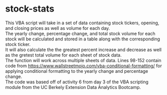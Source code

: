# stock-stats

This VBA script will take in a set of data containing stock tickers, opening, and closing prices as well as volume for each day. <br />
The yearly change, percentage change, and total stock volume for each stock will be calculated and stored in a table along with the corresponding stock ticker. <br />
It will also calculate the the greatest percent increase and decrease as well as the gretest total volume for each sheet of stock data.  <br />
The function will work across multiple sheets of data. Lines 98-152 contain code from https://www.wallstreetmojo.com/vba-conditional-formatting/ for applying conditional formatting to the yearly change and percentage change. <br />
The code was based off of activity 6 from day 3 of the VBA scripting module from the UC Berkely Extension Data Analytics Bootcamp.
